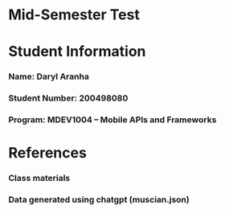 # Mid-Semester Test

# Student Information

### Name: Daryl Aranha

### Student Number: 200498080

### Program: MDEV1004 – Mobile APIs and Frameworks

# References

### Class materials

### Data generated using chatgpt (muscian.json)

